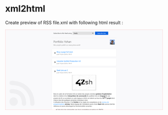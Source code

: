 # xml2html
Create preview of RSS file.xml with following html result :

![alt text](https://github.com/yohan-th/xml2html/blob/master/Capture.PNG?raw=true)
